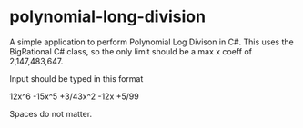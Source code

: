 # polynomial-long-division

A simple application to perform Polynomial Log Divison in C#.
This uses the BigRational C# class, so the only limit should be a max x coeff of 2,147,483,647.

Input should be typed in this format

12x^6 -15x^5 +3/43x^2 -12x +5/99

Spaces do not matter.
